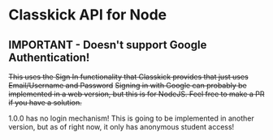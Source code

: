 # Classkick API for Node

## IMPORTANT - Doesn't support Google Authentication!
~~This uses the Sign In functionality that Classkick provides that just uses Email/Username and Password~~
~~Signing in with Google can probably be implemented in a web version, but this is for NodeJS. Feel free to make a PR if you have a solution.~~

1.0.0 has no login mechanism! This is going to be implemented in another version, but as of right now, it only has anonymous student access!
